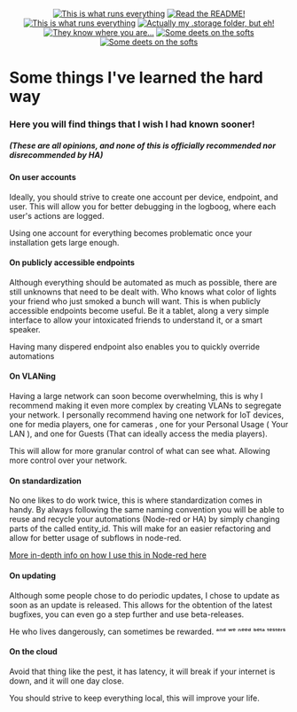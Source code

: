 <p align="center">
<a href="/homeassistant/documentation/hardware.md"><img src="https://img.shields.io/badge/Hardware%20Specifications-purple" alt="This is what runs everything"></a> <a href="/homeassistant/node-red/"><img src="https://img.shields.io/badge/Nodered%20Flows-red" alt="Read the README!"></a> 
<a href="/homeassistant/documentation/zigbee.md"><img src="https://img.shields.io/badge/Zigbee%20Devices-green" alt="This is what runs everything"></a>  <a href="/homeassistant/.storage/"><img src="https://img.shields.io/badge/Lovelace%20Interfaces-orange" alt="Actually my .storage folder, but eh!"></a>
<a href="/homeassistant/documentation/indoor_localization.md"><img src="https://img.shields.io/badge/Indoor%20Localization-blue" alt="They know where you are..."></a> 
<a href="/homeassistant/documentation/software.md"><img src="https://img.shields.io/badge/Software%20Usage-cyan" alt="Some deets on the softs"></a> <a href="/homeassistant/documentation/wifi.md"><img src="https://img.shields.io/badge/Networking-violet" alt="Some deets on the softs"></a> <br></p></p>





# Some things I've learned the hard way

### Here you will find things that I wish I had known sooner!
##### (These are all opinions, and none of this is officially recommended nor disrecommended by HA)
#### On user accounts
Ideally, you should strive to create one account per device, endpoint, and user.
This will allow you for better debugging in the logboog, where each user's actions are logged.

Using one account for everything becomes problematic once your installation gets large enough.

#### On publicly accessible endpoints
Although everything should be automated as much as possible, there are still unknowns that need to be dealt with.
Who knows what color of lights your friend who just smoked a bunch will want. This is when publicly accessible endpoints become useful.
Be it a tablet, along a very simple interface to allow your intoxicated friends to understand it, or a smart speaker.

Having many dispered endpoint also enables you to quickly override automations

#### On VLANing
Having a large network can soon become overwhelming, this is why I recommend making it even more complex by creating VLANs to segregate your network. 
I personally recommend having one network for IoT devices, one for media players, one for cameras , one for your Personal Usage ( Your LAN ), and one for Guests (That can ideally access the media players).

This will allow for more granular control of what can see what. Allowing more control over your network.

#### On standardization
No one likes to do work twice, this is where standardization comes in handy.
By always following the same naming convention you will be able to reuse and recycle your automations (Node-red or HA) by simply changing parts of the called entity_id. 
This will make for an easier refactoring and allow for better usage of subflows in node-red.

[More in-depth info on how I use this in Node-red here](/node-red)

#### On updating
Although some people chose to do periodic updates, I chose to update as soon as an update is released.
This allows for the obtention of the latest bugfixes, you can even go a step further and use beta-releases.

He who lives dangerously, can sometimes be rewarded. ᵃⁿᵈ ʷᵉ ⁿᵉᵉᵈ ᵇᵉᵗᵃ ᵗᵉˢᵗᵉʳˢ


#### On the cloud
Avoid that thing like the pest, it has latency, it will break if your internet is down, and it will one day close. 

You should strive to keep everything local, this will improve your life.
 
